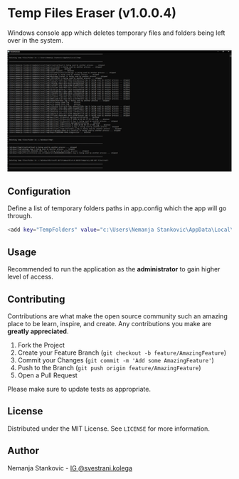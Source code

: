 # Temp Files Eraser (v1.0.0.4)
Windows console app which deletes temporary files and folders being left over in the system.

![Screenshot](screenshot.png)

## Configuration
Define a list of temporary folders paths in app.config which the app will go through.

```bash
<add key="TempFolders" value="c:\Users\Nemanja Stankovic\AppData\Local\Temp\;c:\Windows\Temp\;c:\Windows\Microsoft.NET\Framework\v4.0.30319\Temporary ASP.NET Files\root\;c:\Windows\Microsoft.NET\Framework64\v4.0.30319\Temporary ASP.NET Files\root\"/>
```

## Usage
Recommended to run the application as the **administrator** to gain higher level of access.

## Contributing
Contributions are what make the open source community such an amazing place to be learn, inspire, and create. Any contributions you make are **greatly appreciated**.

1. Fork the Project
2. Create your Feature Branch (`git checkout -b feature/AmazingFeature`)
3. Commit your Changes (`git commit -m 'Add some AmazingFeature'`)
4. Push to the Branch (`git push origin feature/AmazingFeature`)
5. Open a Pull Request

Please make sure to update tests as appropriate.

## License
Distributed under the MIT License. See `LICENSE` for more information.

## Author
Nemanja Stankovic - [IG @svestrani.kolega](https://www.instagram.com/svestrani.kolega/)
